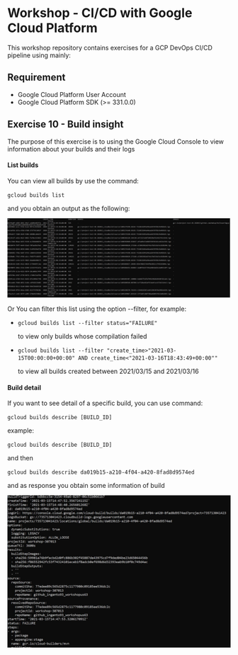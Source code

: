 
# Workshop - CI/CD with Google Cloud Platform

This workshop repository contains exercises for a GCP DevOps CI/CD pipeline using mainly:


## Requirement

*	Google Cloud Platform User Account
*	Google Cloud Platform SDK (>= 331.0.0)


## Exercise 10 - Build insight
The purpose of this exercise is to using the Google Cloud Console to view information about your builds and their logs

#### List builds
You can view all builds by use the command:

`gcloud builds list`

and you obtain an output as the following:

![alt text for screen readers](img/buildlist.JPG "gcloud builds list")

Or You can filter this list using the option --filter, for example: 

*	`gcloud builds list --filter status="FAILURE"`

	to view only builds whose compilation failed 

*	`gcloud builds list --filter "create_time>"2021-03-15T00:00:00+00:00" AND create_time<"2021-03-16T18:43:49+00:00""`

	to view all builds created between 2021/03/15 and 2021/03/16


#### Build detail
If you want to see detail of a specific build, you can use command:

`gcloud builds describe [BUILD_ID]`

example:

`gcloud builds describe [BUILD_ID]`

and then

`gcloud builds describe da019b15-a210-4f04-a420-8fad8d9574ed`

and as response you obtain some information of build

![alt text for screen readers](img/describe.JPG "gcloud builds describe [BUILD_ID]")
	

